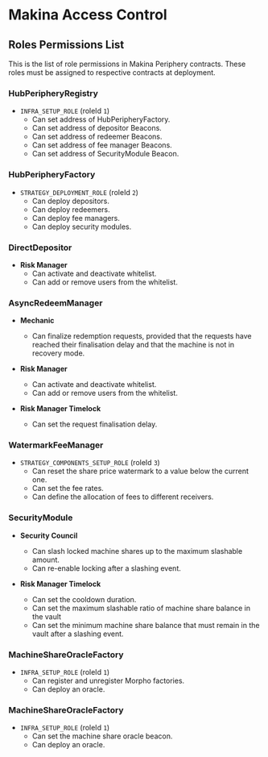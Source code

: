 # Makina Access Control

## Roles Permissions List

This is the list of role permissions in Makina Periphery contracts. These roles must be assigned to respective contracts at deployment.

### HubPeripheryRegistry

- `INFRA_SETUP_ROLE` (roleId `1`)
  - Can set address of HubPeripheryFactory.
  - Can set address of depositor Beacons.
  - Can set address of redeemer Beacons.
  - Can set address of fee manager Beacons.
  - Can set address of SecurityModule Beacon.

### HubPeripheryFactory

- `STRATEGY_DEPLOYMENT_ROLE` (roleId `2`)
  - Can deploy depositors.
  - Can deploy redeemers.
  - Can deploy fee managers.
  - Can deploy security modules.

### DirectDepositor

- **Risk Manager**
  - Can activate and deactivate whitelist.
  - Can add or remove users from the whitelist.

### AsyncRedeemManager

- **Mechanic**

  - Can finalize redemption requests, provided that the requests have reached their finalisation delay and that the machine is not in recovery mode.

- **Risk Manager**

  - Can activate and deactivate whitelist.
  - Can add or remove users from the whitelist.

- **Risk Manager Timelock**
  - Can set the request finalisation delay.

### WatermarkFeeManager

- `STRATEGY_COMPONENTS_SETUP_ROLE` (roleId `3`)
  - Can reset the share price watermark to a value below the current one.
  - Can set the fee rates.
  - Can define the allocation of fees to different receivers.

### SecurityModule

- **Security Council**

  - Can slash locked machine shares up to the maximum slashable amount.
  - Can re-enable locking after a slashing event.

- **Risk Manager Timelock**
  - Can set the cooldown duration.
  - Can set the maximum slashable ratio of machine share balance in the vault
  - Can set the minimum machine share balance that must remain in the vault after a slashing event.

### MachineShareOracleFactory

- `INFRA_SETUP_ROLE` (roleId `1`)
  - Can register and unregister Morpho factories.
  - Can deploy an oracle.

### MachineShareOracleFactory

- `INFRA_SETUP_ROLE` (roleId `1`)
  - Can set the machine share oracle beacon.
  - Can deploy an oracle.
